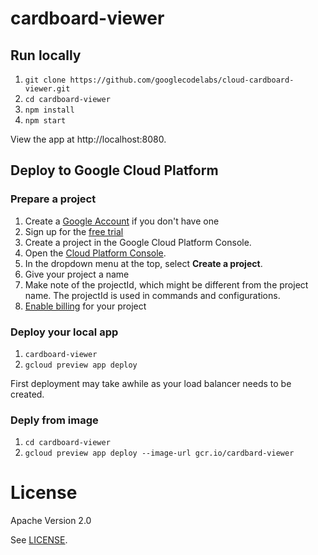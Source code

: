 # cardboard-viewer

## Run locally

1. `git clone https://github.com/googlecodelabs/cloud-cardboard-viewer.git`
1. `cd cardboard-viewer`
1. `npm install`
1. `npm start`

View the app at http://localhost:8080.

## Deploy to Google Cloud Platform

### Prepare a project

1. Create a [Google Account](https://accounts.google.com/SignUpWithoutGmail?service=cloudconsole&continue=https%3A%2F%2Fconsole.developers.google.com%2F&ltmpl=api) if you don't have one
1. Sign up for the [free trial](https://console.cloud.google.com/freetrial)
1. Create a project in the Google Cloud Platform Console.
  1. Open the [Cloud Platform Console](https://console.cloud.google.com/).
  1. In the dropdown menu at the top, select __Create a project__.
  1. Give your project a name
  1. Make note of the projectId, which might be different from the project name. The projectId is used in commands and configurations.
1. [Enable billing](https://console.cloud.google.com/project/_/settings) for your project

### Deploy your local app

1. `cardboard-viewer`
1. `gcloud preview app deploy`

First deployment may take awhile as your load balancer needs to be created.

### Deply from image

1. `cd cardboard-viewer`
1. `gcloud preview app deploy --image-url gcr.io/cardbard-viewer`

# License

Apache Version 2.0

See [LICENSE](LICENSE).

